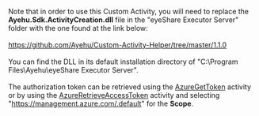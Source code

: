 Note that in order to use this Custom Activity, you will need to replace the <b>Ayehu.Sdk.ActivityCreation.dll</b> file in the "eyeShare Executor Server" folder with the one found at the link below:
<br><br>
<a href="https://github.com/Ayehu/Custom-Activity-Helper/tree/master/1.1.0">https://github.com/Ayehu/Custom-Activity-Helper/tree/master/1.1.0</a>
<br><br>
You can find the DLL in its default installation directory of "C:\Program Files\Ayehu\eyeShare Executor Server".
<br><br>
The authorization token can be retrieved using the <a href="https://github.com/Ayehu/custom-activities/tree/master/Azure/AzureGetToken">AzureGetToken</a> activity or by using the <a href="https://github.com/Ayehu/custom-activities/tree/master/Azure/AzureRetrieveAccessToken">AzureRetrieveAccessToken</a> activity and selecting "https://management.azure.com/.default" for the <b>Scope</b>.
